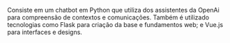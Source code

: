 Consiste em um chatbot em Python que utiliza dos assistentes da OpenAi para compreensão de contextos e comunicações. Também é utilizado tecnologias como Flask para criação da base e fundamentos web; e Vue.js para interfaces e designs.
